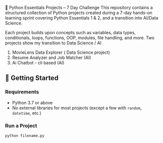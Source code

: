 🐍 Python Essentials Projects – 7 Day Challenge
This repository contains a structured collection of Python projects created during a 7-day hands-on learning sprint covering Python Essentials 1 & 2, and a transition into AI/Data Science.

Each project builds upon concepts such as variables, data types, conditionals, loops, functions, OOP, modules, file handling, and more.
Two projects show my transition to Data Science / AI
1. MovieLens Data Explorer ( Data Science project)
2. Resume Analyzer and Job Matcher (AI)
3. Ai Chatbot - cli based (AI)


## 🚀 Getting Started

### Requirements
- Python 3.7 or above
- No external libraries for most projects (except a few with `random`, `datetime`, etc.)

### Run a Project
```bash
python filename.py 
```

